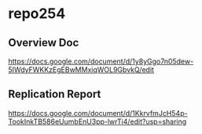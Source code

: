 repo254
=======

## Overview Doc
https://docs.google.com/document/d/1y8yGgo7n05dew-5IWdyFWKKzEgEBwMMxiqWOL9GbvkQ/edit

## Replication Report

https://docs.google.com/document/d/1KkrvfmJcH54p-TookInkTB586eUumbEnU3pp-lwrTi4/edit?usp=sharing
